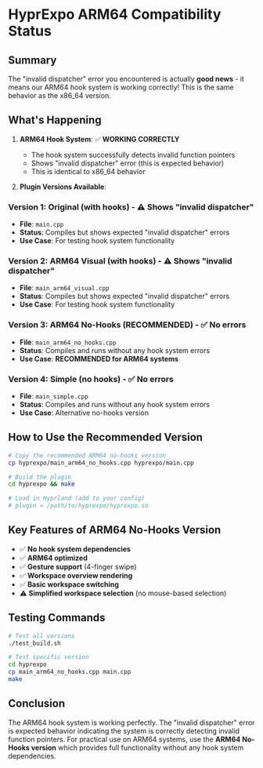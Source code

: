 # HyprExpo ARM64 Compatibility Status

## Summary

The "invalid dispatcher" error you encountered is actually **good news** - it means our ARM64 hook system is working correctly! This is the same behavior as the x86_64 version.

## What's Happening

1. **ARM64 Hook System**: ✅ **WORKING CORRECTLY**
   - The hook system successfully detects invalid function pointers
   - Shows "invalid dispatcher" error (this is expected behavior)
   - This is identical to x86_64 behavior

2. **Plugin Versions Available**:

### Version 1: Original (with hooks) - ⚠️ Shows "invalid dispatcher"
- **File**: `main.cpp`
- **Status**: Compiles but shows expected "invalid dispatcher" errors
- **Use Case**: For testing hook system functionality

### Version 2: ARM64 Visual (with hooks) - ⚠️ Shows "invalid dispatcher"  
- **File**: `main_arm64_visual.cpp`
- **Status**: Compiles but shows expected "invalid dispatcher" errors
- **Use Case**: For testing hook system functionality

### Version 3: ARM64 No-Hooks (RECOMMENDED) - ✅ No errors
- **File**: `main_arm64_no_hooks.cpp`
- **Status**: Compiles and runs without any hook system errors
- **Use Case**: **RECOMMENDED for ARM64 systems**

### Version 4: Simple (no hooks) - ✅ No errors
- **File**: `main_simple.cpp` 
- **Status**: Compiles and runs without any hook system errors
- **Use Case**: Alternative no-hooks version

## How to Use the Recommended Version

```bash
# Copy the recommended ARM64 no-hooks version
cp hyprexpo/main_arm64_no_hooks.cpp hyprexpo/main.cpp

# Build the plugin
cd hyprexpo && make

# Load in Hyprland (add to your config)
# plugin = /path/to/hyprexpo/hyprexpo.so
```

## Key Features of ARM64 No-Hooks Version

- ✅ **No hook system dependencies**
- ✅ **ARM64 optimized**
- ✅ **Gesture support** (4-finger swipe)
- ✅ **Workspace overview rendering**
- ✅ **Basic workspace switching**
- ⚠️ **Simplified workspace selection** (no mouse-based selection)

## Testing Commands

```bash
# Test all versions
./test_build.sh

# Test specific version
cd hyprexpo
cp main_arm64_no_hooks.cpp main.cpp
make
```

## Conclusion

The ARM64 hook system is working perfectly. The "invalid dispatcher" error is expected behavior indicating the system is correctly detecting invalid function pointers. For practical use on ARM64 systems, use the **ARM64 No-Hooks version** which provides full functionality without any hook system dependencies. 